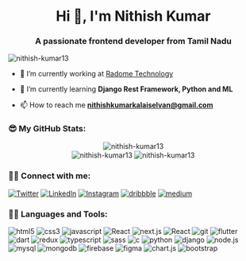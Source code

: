<h1 align="center">Hi 👋, I'm Nithish Kumar</h1>
<h3 align="center">A passionate frontend developer from Tamil Nadu</h3>

<p align="left"> <img src="https://komarev.com/ghpvc/?username=nithish-kumar13&label=Profile%20views&color=0e75b6&style=flat" alt="nithish-kumar13" /> </p>

- 🔭 I’m currently working at [Radome Technology](https://www.radometech.com/)

- 🌱 I’m currently learning **Django Rest Framework, Python and ML**

- 📫 How to reach me **nithishkumarkalaiselvan@gmail.com**


<h3 align="left">😎 My GitHub Stats:</h3>
<div  align=center>
  <img align="center" src="https://github-readme-stats.vercel.app/api/top-langs?username=nithish-kumar13&show_icons=true&locale=en&layout=compact" alt="nithish-kumar13" /></br>
  <img align="center" src="https://github-readme-stats.vercel.app/api?username=nithish-kumar13&show_icons=true&locale=en" alt="nithish-kumar13" />

<img align="center" src="https://github-readme-streak-stats.herokuapp.com/?user=nithish-kumar13&" alt="nithish-kumar13" />
</div>


<h3 align="left">🤝🏻 Connect with me:</h3>
<p align="left">
  <a href='https://twitter.com/Nithish21806488' target="_blank"><img alt='Twitter' src='https://img.shields.io/badge/Twitter-100000?style=for-the-badge&logo=Twitter&logoColor=FEFFFE&labelColor=0A85F6&color=FEFFFE'/></a>
  <a href='https://www.linkedin.com/in/nithish-kumar-kalaiselvan-1168a91b6/' target="_blank"><img alt='LinkedIn' src='https://img.shields.io/badge/LinkedIn-100000?style=for-the-badge&logo=LinkedIn&logoColor=FEFFFE&labelColor=0A85F6&color=FEFFFE'/></a>
<a href='https://www.instagram.com/nithish.jr_13/' target="_blank"><img alt='Instagram' src='https://img.shields.io/badge/Instagram-100000?style=for-the-badge&logo=Instagram&logoColor=FEFFFE&labelColor=d62976&color=FEFFFE'/></a>
<a href='https://dribbble.com/nithishkumar_k' target="_blank"><img alt='dribbble' src='https://img.shields.io/badge/Dribbble-100000?style=for-the-badge&logo=dribbble&logoColor=FEFFFE&labelColor=d62976&color=FEFFFE'/></a>
<a href='https://medium.com/@nithishnithu5' target="_blank"><img alt='medium' src='https://img.shields.io/badge/Medium-100000?style=for-the-badge&logo=medium&logoColor=FEFFFE&labelColor=131213&color=FEFFFE'/></a>

<h3 align="left">👨‍💻 Languages and Tools:</h3>
<p align="left">
<img alt='html5' src='https://img.shields.io/badge/Html-100000?style=for-the-badge&logo=html5&logoColor=FEFFFE&labelColor=e34c26&color=FEFFFE'/>
<img alt='css3' src='https://img.shields.io/badge/CSS-100000?style=for-the-badge&logo=css3&logoColor=FEFFFE&labelColor=264de4&color=FEFFFE'/>
<img alt='javascript' src='https://img.shields.io/badge/Javascript-100000?style=for-the-badge&logo=javascript&logoColor=FEFFFE&labelColor=f0db4f&color=FEFFFE'/>
<img alt='React' src='https://img.shields.io/badge/React_JS-100000?style=for-the-badge&logo=React&logoColor=FEFFFE&labelColor=61dbfb&color=FEFFFE'/>
<img alt='next.js' src='https://img.shields.io/badge/Next_js-100000?style=for-the-badge&logo=next.js&logoColor=FEFFFE&labelColor=010001&color=FEFFFE'/>
<img alt='React' src='https://img.shields.io/badge/React_Native-100000?style=for-the-badge&logo=React&logoColor=FEFFFE&labelColor=61dbfb&color=FEFFFE'/>
<img alt='git' src='https://img.shields.io/badge/git-100000?style=for-the-badge&logo=git&logoColor=FEFFFE&labelColor=F1502F&color=FEFFFE'/>
<img alt='flutter' src='https://img.shields.io/badge/Flutter-100000?style=for-the-badge&logo=flutter&logoColor=FEFFFE&labelColor=042B59&color=FEFFFE'/>
<img alt='dart' src='https://img.shields.io/badge/Dart-100000?style=for-the-badge&logo=dart&logoColor=FEFFFE&labelColor=00A758&color=FEFFFE'/>
<img alt='redux' src='https://img.shields.io/badge/Redux-100000?style=for-the-badge&logo=redux&logoColor=FEFFFE&labelColor=00a7e5&color=FEFFFE'/>
<img alt='typescript' src='https://img.shields.io/badge/Typescript-100000?style=for-the-badge&logo=typescript&logoColor=FEFFFE&labelColor=007acc&color=FEFFFE'/>
<img alt='sass' src='https://img.shields.io/badge/Sass-100000?style=for-the-badge&logo=sass&logoColor=FEFFFE&labelColor=CD6799&color=FEFFFE'/>
<img alt='c' src='https://img.shields.io/badge/C_Language-100000?style=for-the-badge&logo=c&logoColor=FEFFFE&labelColor=293592&color=FEFFFE'/>
<img alt='python' src='https://img.shields.io/badge/Python-100000?style=for-the-badge&logo=python&logoColor=FFD43B&labelColor=4B8BBE&color=FEFFFE'/>
<img alt='django' src='https://img.shields.io/badge/django-100000?style=for-the-badge&logo=django&logoColor=FEFFFE&labelColor=092e20&color=FEFFFE'/>
<img alt='node.js' src='https://img.shields.io/badge/Node_js-100000?style=for-the-badge&logo=node.js&logoColor=FEFFFE&labelColor=68a063&color=FEFFFE'/>
<img alt='mysql' src='https://img.shields.io/badge/mysql-100000?style=for-the-badge&logo=mysql&logoColor=FEFFFE&labelColor=00758f&color=FEFFFE'/>
<img alt='mongodb' src='https://img.shields.io/badge/mongodb-100000?style=for-the-badge&logo=mongodb&logoColor=FEFFFE&labelColor=589636&color=FEFFFE'/>
<img alt='firebase' src='https://img.shields.io/badge/Firebase-100000?style=for-the-badge&logo=firebase&logoColor=FEFFFE&labelColor=F5820D&color=FEFFFE'/>
<img alt='figma' src='https://img.shields.io/badge/figma-100000?style=for-the-badge&logo=figma&logoColor=FEFFFE&labelColor=ae4dff&color=FEFFFE'/>
<img alt='chart.js' src='https://img.shields.io/badge/chartjs-100000?style=for-the-badge&logo=chart.js&logoColor=FEFFFE&labelColor=FE6385&color=FEFFFE'/>
<img alt='bootstrap' src='https://img.shields.io/badge/Bootstrap-100000?style=for-the-badge&logo=bootstrap&logoColor=FEFFFE&labelColor=563d7c&color=FEFFFE'/>
</p>





